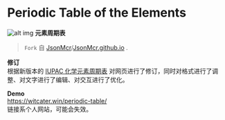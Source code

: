 # Periodic Table of the Elements
![alt img](https://repository-images.githubusercontent.com/227406601/6f2e0c80-1c7d-11ea-9b19-44ec659598a1)
**元素周期表**  
>`Fork` 自 [JsonMcr](https://github.com/JsonMcr)/[JsonMcr.github.io](https://github.com/JsonMcr/JsonMcr.github.io) .  

**修订**  
根据新版本的 [IUPAC 化学元素周期表](http://www.chemsoc.org.cn/library/a2611.html) 对网页进行了修订，同时对格式进行了调整、对文字进行了编辑、对交互进行了优化。  

**Demo**  
<https://witcater.win/periodic-table/>  
链接系个人网站，可能会失效。
